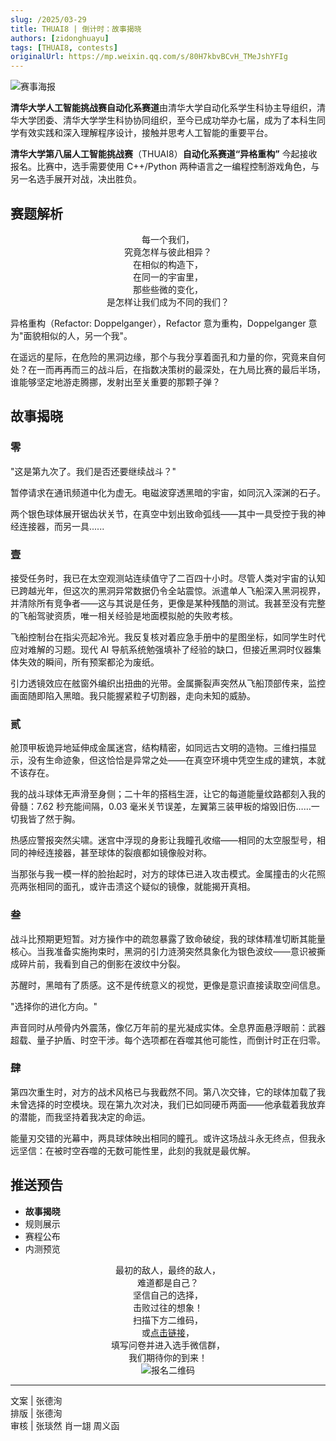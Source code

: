 ```yaml
---
slug: /2025/03-29
title: THUAI8 | 倒计时：故事揭晓
authors: [zidonghuayu]
tags: [THUAI8, contests]
originalUrl: https://mp.weixin.qq.com/s/80H7kbvBCvH_TMeJshYFIg
---
```


![赛事海报](img/1.webp)

**清华大学人工智能挑战赛自动化系赛道**由清华大学自动化系学生科协主导组织，清华大学团委、清华大学学生科协协同组织，至今已成功举办七届，成为了本科生同学有效实践和深入理解程序设计，接触并思考人工智能的重要平台。

**清华大学第八届人工智能挑战赛**（THUAI8）**自动化系赛道“异格重构”** 今起接收报名。比赛中，选手需要使用 C++/Python 两种语言之一编程控制游戏角色，与另一名选手展开对战，决出胜负。

<!--truncate-->

## 赛题解析

<center>

每一个我们，  
究竟怎样与彼此相异？  
在相似的构造下，  
在同一的宇宙里，  
那些些微的变化，  
是怎样让我们成为不同的我们？
</center>

异格重构（Refactor: Doppelganger），Refactor 意为重构，Doppelganger 意为"面貌相似的人，另一个我"。

在遥远的星际，在危险的黑洞边缘，那个与我分享着面孔和力量的你，究竟来自何处？在一而再再而三的战斗后，在指数决策树的最深处，在九局比赛的最后半场，谁能够坚定地游走腾挪，发射出至关重要的那颗子弹？

## 故事揭晓

### 零

"这是第九次了。我们是否还要继续战斗？"

暂停请求在通讯频道中化为虚无。电磁波穿透黑暗的宇宙，如同沉入深渊的石子。

两个银色球体展开锯齿状关节，在真空中划出致命弧线——其中一具受控于我的神经连接器，而另一具......

### 壹

接受任务时，我已在太空观测站连续值守了二百四十小时。尽管人类对宇宙的认知已跨越光年，但这次的黑洞异常数据仍令全站震惊。派遣单人飞船深入黑洞视界，并清除所有竞争者——这与其说是任务，更像是某种残酷的测试。我甚至没有完整的飞船驾驶资质，唯一相关经验是地面模拟舱的失败考核。

飞船控制台在指尖亮起冷光。我反复核对着应急手册中的星图坐标，如同学生时代应对难解的习题。现代 AI 导航系统勉强填补了经验的缺口，但接近黑洞时仪器集体失效的瞬间，所有预案都沦为废纸。

引力透镜效应在舷窗外编织出扭曲的光带。金属撕裂声突然从飞船顶部传来，监控画面随即陷入黑暗。我只能握紧粒子切割器，走向未知的威胁。

### 贰

舱顶甲板诡异地延伸成金属迷宫，结构精密，如同远古文明的造物。三维扫描显示，没有生命迹象，但这恰恰是异常之处——在真空环境中凭空生成的建筑，本就不该存在。

我的战斗球体无声滑至身侧；二十年的搭档生涯，让它的每道能量纹路都刻入我的骨髓：7.62 秒充能间隔，0.03 毫米关节误差，左翼第三装甲板的熔毁旧伤……一切我皆了然于胸。

热感应警报突然尖啸。迷宫中浮现的身影让我瞳孔收缩——相同的太空服型号，相同的神经连接器，甚至球体的裂痕都如镜像般对称。

当那张与我一模一样的脸抬起时，对方的球体已进入攻击模式。金属撞击的火花照亮两张相同的面孔，或许击溃这个疑似的镜像，就能揭开真相。

### 叁

战斗比预期更短暂。对方操作中的疏忽暴露了致命破绽，我的球体精准切断其能量核心。当我准备实施拘束时，黑洞的引力涟漪突然具象化为银色波纹——意识被撕成碎片前，我看到自己的倒影在波纹中分裂。

苏醒时，黑暗有了质感。这不是传统意义的视觉，更像是意识直接读取空间信息。

"选择你的进化方向。"

声音同时从颅骨内外震荡，像亿万年前的星光凝成实体。全息界面悬浮眼前：武器超载、量子护盾、时空干涉。每个选项都在吞噬其他可能性，而倒计时正在归零。

### 肆

第四次重生时，对方的战术风格已与我截然不同。第八次交锋，它的球体加载了我未曾选择的时空模块。现在第九次对决，我们已如同硬币两面——他承载着我放弃的潜能，而我坚持着我决定的命运。

能量刃交错的光幕中，两具球体映出相同的瞳孔。或许这场战斗永无终点，但我永远坚信：在被时空吞噬的无数可能性里，此刻的我就是最优解。

## 推送预告

- **故事揭晓**
- 规则展示
- 赛程公布
- 内测预览

<center>

最初的敌人，最终的敌人，  
难道都是自己？  
坚信自己的选择，  
击败过往的想象！  
扫描下方二维码，  
或[点击链接](https://wenjuan.tsinghua.edu.cn/s/Qfyyiy)，  
填写问卷并进入选手微信群，  
我们期待你的到来！  
![报名二维码](img/2.png)</center>

---

文案 | 张德洵  
排版 | 张德洵  
审核 | 张琰然 肖一翃 周义函
